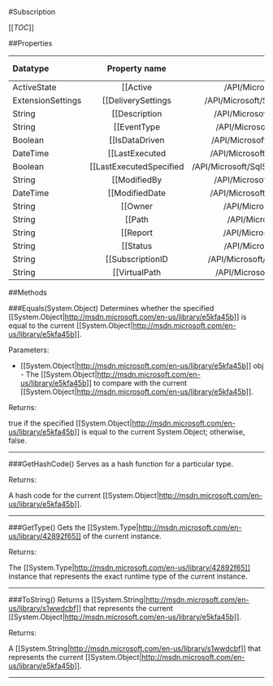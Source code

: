 #Subscription

[[_TOC_]]

##Properties

|Datatype|Property name|Property description|Default Value|
|:-------|:----------:|:-----------------:|:-----------:|
|ActiveState|[[Active|/API/Microsoft/SqlServer/ReportingServices2005/CodeSamples/Microsoft_SqlServer_ReportingServices2005_Subscription_Active]]|<remarks />|null|
|ExtensionSettings|[[DeliverySettings|/API/Microsoft/SqlServer/ReportingServices2005/CodeSamples/Microsoft_SqlServer_ReportingServices2005_Subscription_DeliverySettings]]|<remarks />|null|
|String|[[Description|/API/Microsoft/SqlServer/ReportingServices2005/CodeSamples/Microsoft_SqlServer_ReportingServices2005_Subscription_Description]]|<remarks />|null|
|String|[[EventType|/API/Microsoft/SqlServer/ReportingServices2005/CodeSamples/Microsoft_SqlServer_ReportingServices2005_Subscription_EventType]]|<remarks />|null|
|Boolean|[[IsDataDriven|/API/Microsoft/SqlServer/ReportingServices2005/CodeSamples/Microsoft_SqlServer_ReportingServices2005_Subscription_IsDataDriven]]|<remarks />|False|
|DateTime|[[LastExecuted|/API/Microsoft/SqlServer/ReportingServices2005/CodeSamples/Microsoft_SqlServer_ReportingServices2005_Subscription_LastExecuted]]|<remarks />|null|
|Boolean|[[LastExecutedSpecified|/API/Microsoft/SqlServer/ReportingServices2005/CodeSamples/Microsoft_SqlServer_ReportingServices2005_Subscription_LastExecutedSpecified]]|<remarks />|False|
|String|[[ModifiedBy|/API/Microsoft/SqlServer/ReportingServices2005/CodeSamples/Microsoft_SqlServer_ReportingServices2005_Subscription_ModifiedBy]]|<remarks />|null|
|DateTime|[[ModifiedDate|/API/Microsoft/SqlServer/ReportingServices2005/CodeSamples/Microsoft_SqlServer_ReportingServices2005_Subscription_ModifiedDate]]|<remarks />|null|
|String|[[Owner|/API/Microsoft/SqlServer/ReportingServices2005/CodeSamples/Microsoft_SqlServer_ReportingServices2005_Subscription_Owner]]|<remarks />|null|
|String|[[Path|/API/Microsoft/SqlServer/ReportingServices2005/CodeSamples/Microsoft_SqlServer_ReportingServices2005_Subscription_Path]]|<remarks />|null|
|String|[[Report|/API/Microsoft/SqlServer/ReportingServices2005/CodeSamples/Microsoft_SqlServer_ReportingServices2005_Subscription_Report]]|<remarks />|null|
|String|[[Status|/API/Microsoft/SqlServer/ReportingServices2005/CodeSamples/Microsoft_SqlServer_ReportingServices2005_Subscription_Status]]|<remarks />|null|
|String|[[SubscriptionID|/API/Microsoft/SqlServer/ReportingServices2005/CodeSamples/Microsoft_SqlServer_ReportingServices2005_Subscription_SubscriptionID]]|<remarks />|null|
|String|[[VirtualPath|/API/Microsoft/SqlServer/ReportingServices2005/CodeSamples/Microsoft_SqlServer_ReportingServices2005_Subscription_VirtualPath]]|<remarks />|null|


##Methods

###Equals(System.Object)
Determines whether the specified [[System.Object|http://msdn.microsoft.com/en-us/library/e5kfa45b]] is equal to the current [[System.Object|http://msdn.microsoft.com/en-us/library/e5kfa45b]].

Parameters: 

* [[System.Object|http://msdn.microsoft.com/en-us/library/e5kfa45b]] obj  - The [[System.Object|http://msdn.microsoft.com/en-us/library/e5kfa45b]] to compare with the current [[System.Object|http://msdn.microsoft.com/en-us/library/e5kfa45b]].





Returns:

true if the specified [[System.Object|http://msdn.microsoft.com/en-us/library/e5kfa45b]] is equal to the current System.Object; otherwise, false.


---


###GetHashCode()
 Serves as a hash function for a particular type.  





Returns:

A hash code for the current [[System.Object|http://msdn.microsoft.com/en-us/library/e5kfa45b]].


---


###GetType()
Gets the [[System.Type|http://msdn.microsoft.com/en-us/library/42892f65]] of the current instance.





Returns:

The [[System.Type|http://msdn.microsoft.com/en-us/library/42892f65]] instance that represents the exact runtime type of the current instance.


---


###ToString()
Returns a [[System.String|http://msdn.microsoft.com/en-us/library/s1wwdcbf]] that represents the current [[System.Object|http://msdn.microsoft.com/en-us/library/e5kfa45b]].





Returns:

A [[System.String|http://msdn.microsoft.com/en-us/library/s1wwdcbf]] that represents the current [[System.Object|http://msdn.microsoft.com/en-us/library/e5kfa45b]].


---


